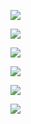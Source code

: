 ![](..\img\web安全.png)

![](..\img\服务器.png)

![](..\img\数据库.png)

![](..\img\客户端.png)

![](..\img\项目.png)

![](..\img\项目技术.png)

